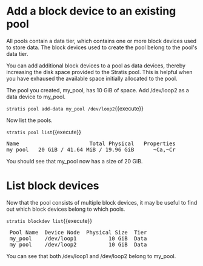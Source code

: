 # Add a block device to an existing pool

All pools contain a data tier, which contains one or more block devices used to store data. The block devices used to create the pool belong to the pool's data tier.

You can add additional block devices to a pool as data devices, thereby increasing the disk space provided to the Stratis pool. This is helpful when you have exhaused the available space initially allocated to the pool.

The pool you created, my_pool, has 10 GiB of space. Add /dev/loop2 as a data device to my_pool.

`stratis pool add-data my_pool /dev/loop2`{{execute}}

Now list the pools.

`stratis pool list`{{execute}}

<pre class="file">
Name                      Total Physical   Properties
my_pool   20 GiB / 41.64 MiB / 19.96 GiB      ~Ca,~Cr
</pre>

You should see that my_pool now has a size of 20 GiB.

# List block devices

Now that the pool consists of multiple block devices, it may be useful to find out which block devices belong to which pools.

`stratis blockdev list`{{execute}}

<pre class="file">
 Pool Name  Device Node  Physical Size  Tier
 my_pool    /dev/loop1          10 GiB  Data
 my_pool    /dev/loop2          10 GiB  Data
</pre>

You can see that both /dev/loop1 and /dev/loop2 belong to my_pool.
